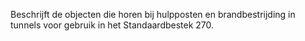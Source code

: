 Beschrijft de objecten die horen bij hulpposten en brandbestrijding in tunnels voor gebruik in het Standaardbestek 270.
